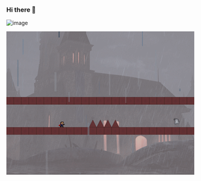 ### Hi there 👋

![image](https://github.com/NextoneX/Graphics_by_Taichi/blob/main/resource/demo.gif)

<img src="https://github.com/NextoneX/I_wanna/blob/master/resource/demo2.gif"/>

<!--
**NextoneX/NextoneX** is a ✨ _special_ ✨ repository because its `README.md` (this file) appears on your GitHub profile.

Here are some ideas to get you started:

- 🔭 I’m currently working on ...
- 🌱 I’m currently learning ...
- 👯 I’m looking to collaborate on ...
- 🤔 I’m looking for help with ...
- 💬 Ask me about ...
- 📫 How to reach me: ...
- 😄 Pronouns: ...
- ⚡ Fun fact: ...
-->
